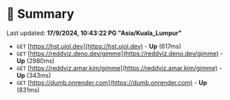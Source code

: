 # 📖 Summary
Last updated: **17/9/2024, 10:43:22 PG "Asia/Kuala_Lumpur"**

- `GET` [https://hst.ujol.dev](https://hst.ujol.dev) - **Up** (617ms)
- `GET` [https://reddviz.deno.dev/gimme](https://reddviz.deno.dev/gimme) - **Up** (2980ms)
- `GET` [https://reddviz.amar.kim/gimme](https://reddviz.amar.kim/gimme) - **Up** (343ms)
- `GET` [https://dumb.onrender.com](https://dumb.onrender.com) - **Up** (831ms)

